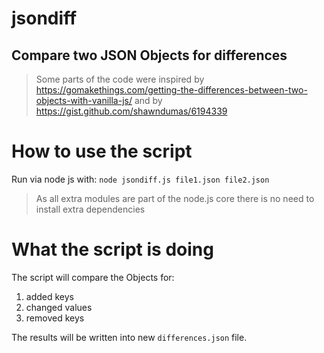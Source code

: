 # jsondiff
## Compare two JSON Objects for differences

> Some parts of the code were inspired by https://gomakethings.com/getting-the-differences-between-two-objects-with-vanilla-js/
and by https://gist.github.com/shawndumas/6194339

# How to use the script
Run via node js with: `node jsondiff.js file1.json file2.json` 

> As all extra modules are part of the node.js core there is no need to 
> install extra dependencies

# What the script is doing
The script will compare the Objects for: 
1. added keys
2. changed values
3. removed keys

The results will be written into new `differences.json` file. 



